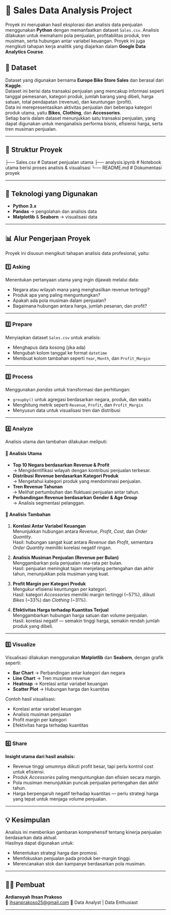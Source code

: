 # 🧾 Sales Data Analysis Project

Proyek ini merupakan hasil eksplorasi dan analisis data penjualan menggunakan **Python** dengan memanfaatkan dataset `Sales.csv`. Analisis dilakukan untuk memahami pola penjualan, profitabilitas produk, tren musiman, serta hubungan antar variabel keuangan. Proyek ini juga mengikuti tahapan kerja analitik yang diajarkan dalam **Google Data Analytics Course**.

## 📂 Dataset  

Dataset yang digunakan bernama **Europe Bike Store Sales** dan berasal dari **Kaggle**.  
Dataset ini berisi data transaksi penjualan yang mencakup informasi seperti tanggal pemesanan, kategori produk, jumlah barang yang dibeli, harga satuan, total pendapatan (revenue), dan keuntungan (profit).  
Data ini merepresentasikan aktivitas penjualan dari beberapa kategori produk utama, yaitu **Bikes**, **Clothing**, dan **Accessories**.  
Setiap baris dalam dataset menunjukkan satu transaksi penjualan, yang dapat digunakan untuk menganalisis performa bisnis, efisiensi harga, serta tren musiman penjualan.

---

## 📁 Struktur Proyek
├── Sales.csv # Dataset penjualan utama
├── analysis.ipynb # Notebook utama berisi proses analisis & visualisasi
└── README.md # Dokumentasi proyek


---

## 🧰 Teknologi yang Digunakan
- **Python 3.x**
- **Pandas** → pengolahan dan analisis data  
- **Matplotlib** & **Seaborn** → visualisasi data  

---

## 📊 Alur Pengerjaan Proyek

Proyek ini disusun mengikuti tahapan analisis data profesional, yaitu:

### 1️⃣ Asking
Menentukan pertanyaan utama yang ingin dijawab melalui data:
- Negara atau wilayah mana yang menghasilkan revenue tertinggi?
- Produk apa yang paling menguntungkan?
- Apakah ada pola musiman dalam penjualan?
- Bagaimana hubungan antara harga, jumlah pesanan, dan profit?

---

### 2️⃣ Prepare
Menyiapkan dataset `Sales.csv` untuk analisis:
- Menghapus data kosong (jika ada)  
- Mengubah kolom tanggal ke format `datetime`  
- Membuat kolom tambahan seperti `Year`, `Month`, dan `Profit_Margin`  

---

### 3️⃣ Process
Menggunakan *pandas* untuk transformasi dan perhitungan:
- `groupby()` untuk agregasi berdasarkan negara, produk, dan waktu  
- Menghitung metrik seperti `Revenue`, `Profit`, dan `Profit_Margin`  
- Menyusun data untuk visualisasi tren dan distribusi  

---

### 4️⃣ Analyze
Analisis utama dan tambahan dilakukan meliputi:

#### 🔹 Analisis Utama
- **Top 10 Negara berdasarkan Revenue & Profit**  
  → Mengidentifikasi wilayah dengan kontribusi penjualan terbesar.  
- **Distribusi Revenue berdasarkan Kategori Produk**  
  → Mengetahui kategori produk yang mendominasi penjualan.  
- **Tren Revenue Tahunan**  
  → Melihat pertumbuhan dan fluktuasi penjualan antar tahun.  
- **Perbandingan Revenue berdasarkan Gender & Age Group**  
  → Analisis segmentasi pelanggan.  

#### 🔹 Analisis Tambahan
1. **Korelasi Antar Variabel Keuangan**  
   Menunjukkan hubungan antara *Revenue*, *Profit*, *Cost*, dan *Order Quantity*.  
   Hasil: hubungan sangat kuat antara *Revenue* dan *Profit*, sementara *Order Quantity* memiliki korelasi negatif ringan.

2. **Analisis Musiman Penjualan (Revenue per Bulan)**  
   Menggambarkan pola penjualan rata-rata per bulan.  
   Hasil: penjualan meningkat tajam menjelang pertengahan dan akhir tahun, menunjukkan pola musiman yang kuat.

3. **Profit Margin per Kategori Produk**  
   Mengukur efisiensi keuntungan per kategori.  
   Hasil: kategori *Accessories* memiliki margin tertinggi (~57%), diikuti *Bikes* (~33%) dan *Clothing* (~31%).

4. **Efektivitas Harga terhadap Kuantitas Terjual**  
   Menggambarkan hubungan harga satuan dan volume penjualan.  
   Hasil: korelasi negatif — semakin tinggi harga, semakin rendah jumlah produk yang dibeli.

---

### 5️⃣ Visualize
Visualisasi dilakukan menggunakan **Matplotlib** dan **Seaborn**, dengan grafik seperti:
- **Bar Chart** → Perbandingan antar kategori dan negara  
- **Line Chart** → Tren musiman revenue  
- **Heatmap** → Korelasi antar variabel keuangan  
- **Scatter Plot** → Hubungan harga dan kuantitas  

Contoh hasil visualisasi:
- Korelasi antar variabel keuangan  
- Analisis musiman penjualan  
- Profit margin per kategori  
- Efektivitas harga terhadap kuantitas

---

### 6️⃣ Share
**Insight utama dari hasil analisis:**
- Revenue tinggi umumnya diikuti profit besar, tapi perlu kontrol cost untuk efisiensi.  
- Produk *Accessories* paling menguntungkan dan efisien secara margin.  
- Pola musiman menunjukkan puncak penjualan pertengahan dan akhir tahun.  
- Harga berpengaruh negatif terhadap kuantitas — perlu strategi harga yang tepat untuk menjaga volume penjualan.  

---

## 💡 Kesimpulan
Analisis ini memberikan gambaran komprehensif tentang kinerja penjualan berdasarkan data aktual.  
Hasilnya dapat digunakan untuk:
- Menentukan strategi harga dan promosi.  
- Memfokuskan penjualan pada produk ber-margin tinggi.  
- Merencanakan stok dan kampanye berdasarkan pola musiman.  

---

## 🧑‍💻 Pembuat
**Ardiansyah Ihsan Prakoso**  
📧 ihsanprakoso25@gmail.com 
💼 Data Analyst | Data Enthusiast  

---
